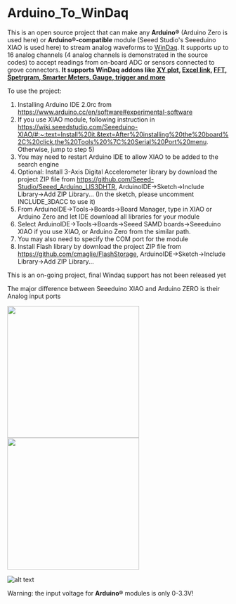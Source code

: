 # Arduino_To_WinDaq
This is an open source project that can make any **Arduino®** (Arduino Zero is used here) or **Arduino®-compatible** module (Seeed Studio's Seeeduino XIAO is used here) to stream analog waveforms to [WinDaq](https://www.dataq.com/products/windaq/). It supports up to 16 analog channels (4 analog channels is demonstrated in the source codes) to accept readings from on-board ADC or sensors connected to grove connectors. **It supports WinDaq addons like [XY plot](https://www.dataq.com/products/windaq/add_ons/index.htm), [Excel link](https://www.dataq.com/products/windaq/windaqxl/product.html), [FFT, Spetrgram, Smarter Meters, Gauge, trigger and more](http://www.ultimaserial.com/wdspectrum.html)**

To use the project:
1) Installing Arduino IDE 2.0rc from https://www.arduino.cc/en/software#experimental-software
2) If you use XIAO module, following instruction in https://wiki.seeedstudio.com/Seeeduino-XIAO/#:~:text=Install%20it.&text=After%20installing%20the%20board%2C%20click,the%20Tools%20%7C%20Serial%20Port%20menu. Otherwise, jump to step 5)
3) You may need to restart Arduino IDE to allow XIAO to be added to the search engine
4) Optional: Install 3-Axis Digital Accelerometer library by download the project ZIP file from https://github.com/Seeed-Studio/Seeed_Arduino_LIS3DHTR, ArduinoIDE->Sketch->Include Library->Add ZIP Library... (In the sketch, please uncomment INCLUDE_3DACC to use it)
5) From ArduinoIDE->Tools->Boards->Board Manager, type in XIAO or Arduino Zero and let IDE download all libraries for your module
6) Select ArduinoIDE->Tools->Boards->Seeed SAMD boards->Seeeduino XIAO if you use XIAO, or Arduino Zero from the similar path. 
7) You may also need to specify the COM port for the module
8) Install Flash library by download the project ZIP file from https://github.com/cmaglie/FlashStorage, ArduinoIDE->Sketch->Include Library->Add ZIP Library...

This is an on-going project, final Windaq support has not been released yet

The major difference between Seeeduino XIAO and Arduino ZERO is their Analog input ports

<img src="http://cdn.shopify.com/s/files/1/0506/1689/3647/products/ABX00003_01.iso_d6dab5cd-56ad-4eb2-8381-bc1ea6de29fb_866x686.jpg" width="300" height="300">  <img src="https://www.chip1stop.com/img/product/SEED/seeeduino-xiao-preview_1.jpg" width="300" height="300">  

 ![alt text](https://www.dataq.com/resources/repository/arduino_3d.gif "ScreenCapture by LICECap")

Warning: the input voltage for **Arduino®** modules is only 0-3.3V! 
